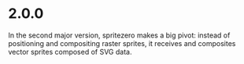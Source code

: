 # 2.0.0

In the second major version, spritezero makes a big pivot: instead of
positioning and compositing raster sprites, it receives and composites vector
sprites composed of SVG data.
